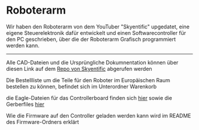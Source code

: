 # Roboterarm

Wir haben den Roboterarm von dem YouTuber "Skyentific" upgedatet, eine eigene Steuerelektronik dafür entwickelt und einen Softwarecontroller für den PC geschrieben, über die der Roboterarm Grafisch programmiert werden kann.

<hr>

Alle CAD-Dateien und die Ursprüngliche Dokumnentation können über diesen Link auf dem [Repo von Skyentific](https://github.com/SkyentificGit/SmallRobotArm) abgerufen werden
<br>

Die Bestellliste um die Teile für den Roboter im Europäischen Raum bestellen zu können, befindet sich im Unterordner Warenkorb
<br>

die Eagle-Dateien für das Controllerboard finden sich [hier](/Elektronik/Eagle) sowie die Gerberfiles [hier](../Elektronik/Gerber)

Wie die Firmware auf den Controller geladen werden kann wird im README des Firmware-Ordners erklärt 


